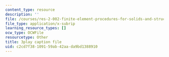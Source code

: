 ```yaml
---
content_type: resource
description: ''
file: /courses/res-2-002-finite-element-procedures-for-solids-and-structures-spring-2010/c2cd7f38109159ab42aada9bd1388910_d27jyqzoKQ.srt
file_type: application/x-subrip
learning_resource_types: []
ocw_type: OCWFile
resourcetype: Other
title: 3play caption file
uid: c2cd7f38-1091-59ab-42aa-da9bd1388910
---
```

